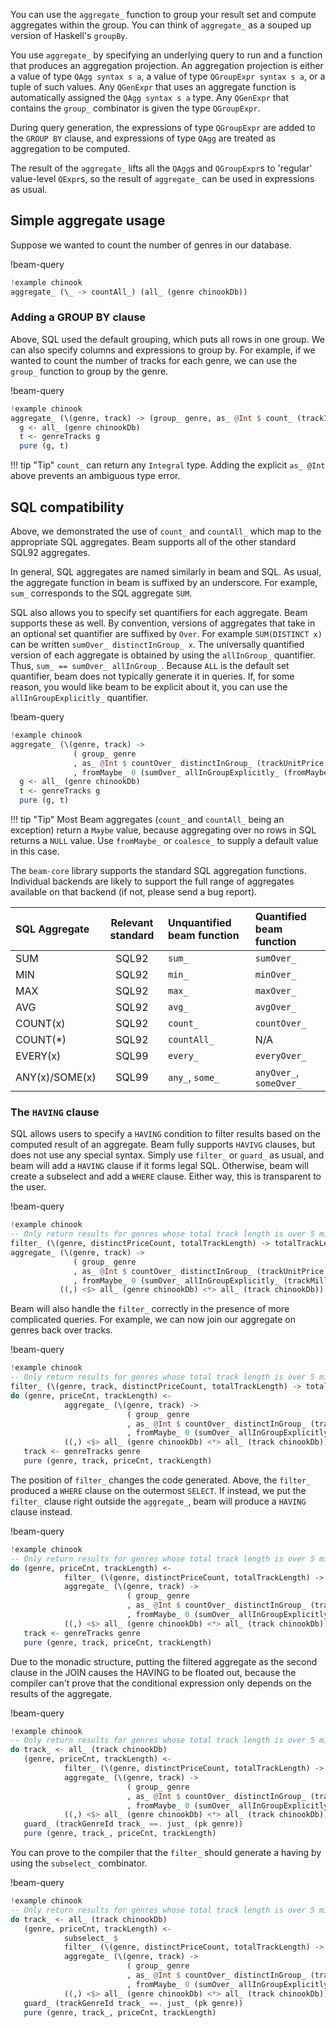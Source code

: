 You can use the `aggregate_` function to group your result set and compute
aggregates within the group. You can think of `aggregate_` as a souped up
version of Haskell's `groupBy`.

You use `aggregate_` by specifying an underlying query to run and a function
that produces an aggregation projection. An aggregation projection is either a
value of type `QAgg syntax s a`, a value of type `QGroupExpr syntax s a`, or a
tuple of such values. Any `QGenExpr` that uses an aggregate function is
automatically assigned the `QAgg syntax s a` type. Any `QGenExpr` that contains
the `group_` combinator is given the type `QGroupExpr`.

During query generation, the expressions of type `QGroupExpr` are added to the
`GROUP BY` clause, and expressions of type `QAgg` are treated as aggregation to
be computed.

The result of the `aggregate_` lifts all the `QAgg`s and `QGroupExpr`s to
'regular' value-level `QExpr`s, so the result of `aggregate_` can be used in
expressions as usual.

## Simple aggregate usage

Suppose we wanted to count the number of genres in our database.

!beam-query
```haskell
!example chinook
aggregate_ (\_ -> countAll_) (all_ (genre chinookDb))
```

### Adding a GROUP BY clause

Above, SQL used the default grouping, which puts all rows in one group. We can
also specify columns and expressions to group by. For example, if we wanted to
count the number of tracks for each genre, we can use the `group_` function to
group by the genre.

!beam-query
```haskell
!example chinook
aggregate_ (\(genre, track) -> (group_ genre, as_ @Int $ count_ (trackId track))) $ do
  g <- all_ (genre chinookDb)
  t <- genreTracks g
  pure (g, t)
```

!!! tip "Tip"
    `count_` can return any `Integral` type. Adding the explicit `as_ @Int` above
    prevents an ambiguous type error.

## SQL compatibility

Above, we demonstrated the use of `count_` and `countAll_` which map to the
appropriate SQL aggregates. Beam supports all of the other standard SQL92
aggregates.

In general, SQL aggregates are named similarly in beam and SQL. As usual, the
aggregate function in beam is suffixed by an underscore. For example, `sum_`
corresponds to the SQL aggregate `SUM`.

SQL also allows you to specify set quantifiers for each aggregate. Beam supports
these as well. By convention, versions of aggregates that take in an optional
set quantifier are suffixed by `Over`. For example `SUM(DISTINCT x)` can be
written `sumOver_ distinctInGroup_ x`. The universally quantified version of
each aggregate is obtained by using the `allInGroup_` quantifier. Thus, `sum_ ==
sumOver_ allInGroup_`. Because `ALL` is the default set quantifier, beam does
not typically generate it in queries. If, for some reason, you would like beam
to be explicit about it, you can use the `allInGroupExplicitly_` quantifier.

!beam-query
```haskell
!example chinook
aggregate_ (\(genre, track) ->
              ( group_ genre
              , as_ @Int $ countOver_ distinctInGroup_ (trackUnitPrice track)
              , fromMaybe_ 0 (sumOver_ allInGroupExplicitly_ (fromMaybe_ 0 (trackMilliseconds track))) `div_` 1000)) $ do
  g <- all_ (genre chinookDb)
  t <- genreTracks g
  pure (g, t)
```

!!! tip "Tip"
    Most Beam aggregates (`count_` and `countAll_` being an exception) return a
    `Maybe` value, because aggregating over no rows in SQL returns a `NULL`
    value. Use `fromMaybe_` or `coalesce_` to supply a default value in this case.

The `beam-core` library supports the standard SQL aggregation functions.
Individual backends are likely to support the full range of aggregates available
on that backend (if not, please send a bug report).


| SQL Aggregate       | Relevant standard | Unquantified beam function   | Quantified beam function   |
| :------------------ | :---------------: | :--------------------------- | :------------------------- |
| SUM                 | SQL92             | `sum_`                       | `sumOver_`                 |
| MIN                 | SQL92             | `min_`                       | `minOver_`                 |
| MAX                 | SQL92             | `max_`                       | `maxOver_`                 |
| AVG                 | SQL92             | `avg_`                       | `avgOver_`                 |
| COUNT(x)            | SQL92             | `count_`                     | `countOver_`               |
| COUNT(*)            | SQL92             | `countAll_`                  | N/A                        |
| EVERY(x)            | SQL99             | `every_`                     | `everyOver_`               |
| ANY(x)/SOME(x)      | SQL99             | `any_`, `some_`              | `anyOver_`, `someOver_`    |

### The `HAVING` clause

SQL allows users to specify a `HAVING` condition to filter results based on the
computed result of an aggregate. Beam fully supports `HAVIVG` clauses, but does
not use any special syntax. Simply use `filter_` or `guard_` as usual, and beam
will add a `HAVING` clause if it forms legal SQL. Otherwise, beam will create a
subselect and add a `WHERE` clause. Either way, this is transparent to the user.

!beam-query
```haskell
!example chinook
-- Only return results for genres whose total track length is over 5 minutes
filter_ (\(genre, distinctPriceCount, totalTrackLength) -> totalTrackLength >=. 300000) $
aggregate_ (\(genre, track) ->
              ( group_ genre
              , as_ @Int $ countOver_ distinctInGroup_ (trackUnitPrice track)
              , fromMaybe_ 0 (sumOver_ allInGroupExplicitly_ (trackMilliseconds track)) `div_` 1000 )) $
           ((,) <$> all_ (genre chinookDb) <*> all_ (track chinookDb))
```

Beam will also handle the `filter_` correctly in the presence of more
complicated queries. For example, we can now join our aggregate on genres back
over tracks.

!beam-query
```haskell
!example chinook
-- Only return results for genres whose total track length is over 5 minutes
filter_ (\(genre, track, distinctPriceCount, totalTrackLength) -> totalTrackLength >=. 300000) $
do (genre, priceCnt, trackLength) <-
            aggregate_ (\(genre, track) ->
                          ( group_ genre
                          , as_ @Int $ countOver_ distinctInGroup_ (trackUnitPrice track)
                          , fromMaybe_ 0 (sumOver_ allInGroupExplicitly_ (trackMilliseconds track)) `div_` 1000 )) $
            ((,) <$> all_ (genre chinookDb) <*> all_ (track chinookDb))
   track <- genreTracks genre
   pure (genre, track, priceCnt, trackLength)
```

The position of `filter_` changes the code generated. Above, the `filter_`
produced a `WHERE` clause on the outermost `SELECT`. If instead, we put the
`filter_` clause right outside the `aggregate_`, beam will produce a `HAVING` clause instead.

!beam-query
```haskell
!example chinook
-- Only return results for genres whose total track length is over 5 minutes
do (genre, priceCnt, trackLength) <-
            filter_ (\(genre, distinctPriceCount, totalTrackLength) -> totalTrackLength >=. 300000) $
            aggregate_ (\(genre, track) ->
                          ( group_ genre
                          , as_ @Int $ countOver_ distinctInGroup_ (trackUnitPrice track)
                          , fromMaybe_ 0 (sumOver_ allInGroupExplicitly_ (trackMilliseconds track)) `div_` 1000 )) $
            ((,) <$> all_ (genre chinookDb) <*> all_ (track chinookDb))
   track <- genreTracks genre
   pure (genre, track, priceCnt, trackLength)
```

Due to the monadic structure, putting the filtered aggregate as the second
clause in the JOIN causes the HAVING to be floated out, because the compiler
can't prove that the conditional expression only depends on the results of the
aggregate.

!beam-query
```haskell
!example chinook
-- Only return results for genres whose total track length is over 5 minutes
do track_ <- all_ (track chinookDb)
   (genre, priceCnt, trackLength) <-
            filter_ (\(genre, distinctPriceCount, totalTrackLength) -> totalTrackLength >=. 300000) $
            aggregate_ (\(genre, track) ->
                          ( group_ genre
                          , as_ @Int $ countOver_ distinctInGroup_ (trackUnitPrice track)
                          , fromMaybe_ 0 (sumOver_ allInGroupExplicitly_ (trackMilliseconds track)) `div_` 1000 )) $
            ((,) <$> all_ (genre chinookDb) <*> all_ (track chinookDb))
   guard_ (trackGenreId track_ ==. just_ (pk genre))
   pure (genre, track_, priceCnt, trackLength)
```

You can prove to the compiler that the `filter_` should generate a having by
using the `subselect_` combinator.

!beam-query
```haskell
!example chinook
-- Only return results for genres whose total track length is over 5 minutes
do track_ <- all_ (track chinookDb)
   (genre, priceCnt, trackLength) <-
            subselect_ $
            filter_ (\(genre, distinctPriceCount, totalTrackLength) -> totalTrackLength >=. 300000) $
            aggregate_ (\(genre, track) ->
                          ( group_ genre
                          , as_ @Int $ countOver_ distinctInGroup_ (trackUnitPrice track)
                          , fromMaybe_ 0 (sumOver_ allInGroupExplicitly_ (trackMilliseconds track)) `div_` 1000 )) $
            ((,) <$> all_ (genre chinookDb) <*> all_ (track chinookDb))
   guard_ (trackGenreId track_ ==. just_ (pk genre))
   pure (genre, track_, priceCnt, trackLength)
```
